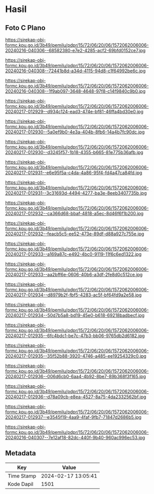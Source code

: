 # Hasil

## Foto C Plano

https://sirekap-obj-formc.kpu.go.id/3b49/pemilu/pdpr/15/72/06/20/06/1572062006006-20240216-040306--68582380-e7e2-4285-acf2-69bfd0152ce7.jpg

https://sirekap-obj-formc.kpu.go.id/3b49/pemilu/pdpr/15/72/06/20/06/1572062006006-20240216-040308--72441b8d-a34d-4115-94d8-c1f64992be6c.jpg

https://sirekap-obj-formc.kpu.go.id/3b49/pemilu/pdpr/15/72/06/20/06/1572062006006-20240216-040308--1f9ab097-3648-4648-97f8-c14f9840c9b0.jpg

https://sirekap-obj-formc.kpu.go.id/3b49/pemilu/pdpr/15/72/06/20/06/1572062006006-20240217-012929--d934c124-ead3-474e-bf81-46ffa4bd30e0.jpg

https://sirekap-obj-formc.kpu.go.id/3b49/pemilu/pdpr/15/72/06/20/06/1572062006006-20240217-012930--5a0ef9b0-4e3a-404b-8fb6-14a4b7fc90dc.jpg

https://sirekap-obj-formc.kpu.go.id/3b49/pemilu/pdpr/15/72/06/20/06/1572062006006-20240217-012930--d3245f57-1b18-4355-b665-81e775b36afb.jpg

https://sirekap-obj-formc.kpu.go.id/3b49/pemilu/pdpr/15/72/06/20/06/1572062006006-20240217-012931--e6e95f5a-c4da-4a86-95f4-fd4a47ca84fd.jpg

https://sirekap-obj-formc.kpu.go.id/3b49/pemilu/pdpr/15/72/06/20/06/1572062006006-20240217-012931--3c31693d-4494-4277-ba3e-8eeb3407735b.jpg

https://sirekap-obj-formc.kpu.go.id/3b49/pemilu/pdpr/15/72/06/20/06/1572062006006-20240217-012932--ca366d68-bbaf-4818-a5ec-8d46f6f1b200.jpg

https://sirekap-obj-formc.kpu.go.id/3b49/pemilu/pdpr/15/72/06/20/06/1572062006006-20240217-012932--feacb5c5-ee52-473e-89df-d88a927c755e.jpg

https://sirekap-obj-formc.kpu.go.id/3b49/pemilu/pdpr/15/72/06/20/06/1572062006006-20240217-012933--a169a87c-e492-4bc0-9119-11f6c6ed1322.jpg

https://sirekap-obj-formc.kpu.go.id/3b49/pemilu/pdpr/15/72/06/20/06/1572062006006-20240217-012933--aa2bff6e-0606-40b6-a3df-2fe8d0c512ce.jpg

https://sirekap-obj-formc.kpu.go.id/3b49/pemilu/pdpr/15/72/06/20/06/1572062006006-20240217-012934--d8979b2f-fbf5-4283-ac5f-bf64fd9a2e58.jpg

https://sirekap-obj-formc.kpu.go.id/3b49/pemilu/pdpr/15/72/06/20/06/1572062006006-20240217-012934--50d7b5a8-bd19-45e0-b618-69218badbecf.jpg

https://sirekap-obj-formc.kpu.go.id/3b49/pemilu/pdpr/15/72/06/20/06/1572062006006-20240217-012935--6fc4bdc1-be7c-47b3-bb06-9765db2d6182.jpg

https://sirekap-obj-formc.kpu.go.id/3b49/pemilu/pdpr/15/72/06/20/06/1572062006006-20240217-012935--35f52b88-3920-4746-a485-ee19254329c0.jpg

https://sirekap-obj-formc.kpu.go.id/3b49/pemilu/pdpr/15/72/06/20/06/1572062006006-20240217-012936--006d6cb0-6aa4-4b92-8be7-89b368f3f165.jpg

https://sirekap-obj-formc.kpu.go.id/3b49/pemilu/pdpr/15/72/06/20/06/1572062006006-20240217-012936--d78a09cb-e8ea-4527-8a75-4da2332562bf.jpg

https://sirekap-obj-formc.kpu.go.id/3b49/pemilu/pdpr/15/72/06/20/06/1572062006006-20240217-012937--e3545f19-4aa9-4faf-9fb7-71847d2686b5.jpg

https://sirekap-obj-formc.kpu.go.id/3b49/pemilu/pdpr/15/72/06/20/06/1572062006006-20240216-040307--7e12af18-82dc-440f-9b40-960ac996ec53.jpg


## Metadata

| Key        | Value               |
| ---------- | ------------------- |
| Time Stamp | 2024-02-17 13:05:41 |
| Kode Dapil | 1501                |



